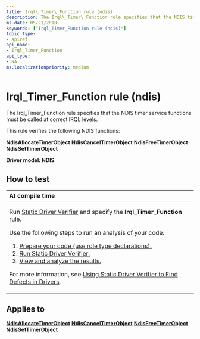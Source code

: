 ```yaml
---
title: Irql\_Timer\_Function rule (ndis)
description: The Irql\_Timer\_Function rule specifies that the NDIS timer service functions must be called at correct IRQL levels.
ms.date: 05/21/2018
keywords: ["Irql_Timer_Function rule (ndis)"]
topic_type:
- apiref
api_name:
- Irql_Timer_Function
api_type:
- NA
ms.localizationpriority: medium
---
```


# Irql\_Timer\_Function rule (ndis)


The Irql\_Timer\_Function rule specifies that the NDIS timer service functions must be called at correct IRQL levels.

This rule verifies the following NDIS functions:

**NdisAllocateTimerObject**
**NdisCancelTimerObject**
**NdisFreeTimerObject**
**NdisSetTimerObject**

**Driver model: NDIS**

How to test
-----------

<table>
<colgroup>
<col width="100%" />
</colgroup>
<thead>
<tr class="header">
<th align="left">At compile time</th>
</tr>
</thead>
<tbody>
<tr class="odd">
<td align="left"><p>Run <a href="/windows-hardware/drivers/devtest/static-driver-verifier" data-raw-source="[Static Driver Verifier](./static-driver-verifier.md)">Static Driver Verifier</a> and specify the <strong>Irql_Timer_Function</strong> rule.</p>
Use the following steps to run an analysis of your code:
<ol>
<li><a href="/windows-hardware/drivers/devtest/using-static-driver-verifier-to-find-defects-in-drivers#preparing-your-source-code" data-raw-source="[Prepare your code (use role type declarations).](./using-static-driver-verifier-to-find-defects-in-drivers.md#preparing-your-source-code)">Prepare your code (use role type declarations).</a></li>
<li><a href="/windows-hardware/drivers/devtest/using-static-driver-verifier-to-find-defects-in-drivers#running-static-driver-verifier" data-raw-source="[Run Static Driver Verifier.](./using-static-driver-verifier-to-find-defects-in-drivers.md#running-static-driver-verifier)">Run Static Driver Verifier.</a></li>
<li><a href="/windows-hardware/drivers/devtest/using-static-driver-verifier-to-find-defects-in-drivers#viewing-and-analyzing-the-results" data-raw-source="[View and analyze the results.](./using-static-driver-verifier-to-find-defects-in-drivers.md#viewing-and-analyzing-the-results)">View and analyze the results.</a></li>
</ol>
<p>For more information, see <a href="/windows-hardware/drivers/devtest/using-static-driver-verifier-to-find-defects-in-drivers" data-raw-source="[Using Static Driver Verifier to Find Defects in Drivers](./using-static-driver-verifier-to-find-defects-in-drivers.md)">Using Static Driver Verifier to Find Defects in Drivers</a>.</p></td>
</tr>
</tbody>
</table>

Applies to
----------

[**NdisAllocateTimerObject**](/windows-hardware/drivers/ddi/ndis/nf-ndis-ndisallocatetimerobject)
[**NdisCancelTimerObject**](/windows-hardware/drivers/ddi/ndis/nf-ndis-ndiscanceltimerobject)
[**NdisFreeTimerObject**](/windows-hardware/drivers/ddi/ndis/nf-ndis-ndisfreetimerobject)
[**NdisSetTimerObject**](/windows-hardware/drivers/ddi/ndis/nf-ndis-ndissettimerobject)
